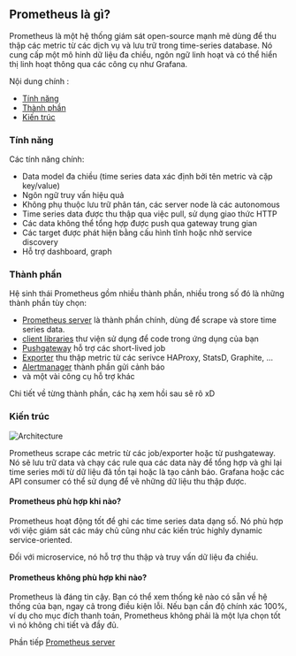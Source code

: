 ## Prometheus là gì?

Prometheus là một hệ thống giám sát open-source mạnh mẽ dùng để thu thập các metric từ các dịch vụ và lưu trữ trong time-series database. Nó cung cấp một mô hinh dữ liệu đa chiều, ngôn ngữ linh hoạt và có thể hiển thị linh hoạt thông qua các công cụ như Grafana.

Nội dung chính : 

- [Tính năng](#feature)
- [Thành phần](#component)
- [Kiến trúc](#architecture)



<a name="feature"></a>
### Tính năng

Các tính năng chính:

- Data model đa chiều (time series data xác định bởi tên metric và cặp key/value)
- Ngôn ngữ truy vấn hiệu quả
- Không phụ thuộc lưu trữ phân tán, các server node là các autonomous
- Time series data được thu thập qua việc pull, sử dụng giao thức HTTP
- Các data không thể tổng hợp được push qua gateway trung gian
- Các target được phát hiện bằng cấu hình tĩnh hoặc nhờ service discovery
- Hỗ trợ dashboard, graph

<a name="component"></a>
### Thành phần 

Hệ sinh thái Prometheus gồm nhiều thành phần, nhiều trong số đó là những thành phần tùy chọn: 

- [Prometheus server](https://github.com/prometheus/prometheus) là thành phần chính, dùng để scrape và store time series data.
- [client libraries](https://prometheus.io/docs/instrumenting/clientlibs/) thư viện sử dụng để code trong ứng dụng của bạn
- [Pushgateway](https://github.com/prometheus/pushgateway) hỗ trợ các short-lived job
- [Exporter](https://prometheus.io/docs/instrumenting/exporters/) thu thập metric từ các serivce HAProxy, StatsD, Graphite, ... 
- [Alertmanager](https://github.com/prometheus/alertmanager) thành phần gửi cảnh báo
- và một vài công cụ hỗ trợ khác 

Chi tiết về từng thành phần, các hạ xem hồi sau sẽ rõ xD

<a name="architecture"></a>
### Kiến trúc

![Architecture](https://raw.githubusercontent.com/locvx1234/ghichep-prometheus-v2/master/images/architecture-cb2ada1ece6.png)

Prometheus scrape các metric từ các job/exporter hoặc từ pushgateway. Nó sẽ lưu trữ data và chạy các rule qua các data này để tổng hợp và ghi lại time series mới từ dữ liệu đã tồn tại hoặc là tạo cảnh báo. Grafana hoặc các API consumer có thể sử dụng để vẽ những dữ liệu thu thập được. 


#### Prometheus phù hợp khi nào?

Prometheus hoạt động tốt để ghi các time series data dạng số. Nó phù hợp với việc giám sát các máy chủ cũng như các kiến trúc highly dynamic service-oriented.

Đối với microservice, nó hỗ trợ thu thập và truy vấn dữ liệu đa chiều.

#### Prometheus không phù hợp khi nào?

Prometheus là đáng tin cậy. Bạn có thể xem thống kê nào có sẵn về hệ thống của bạn, ngay cả trong điều kiện lỗi. Nếu bạn cần độ chính xác 100%, ví dụ cho mục đích thanh toán, Prometheus không phải là một lựa chọn tốt vì nó không chi tiết và đầy đủ.


Phần tiếp [Prometheus server]()